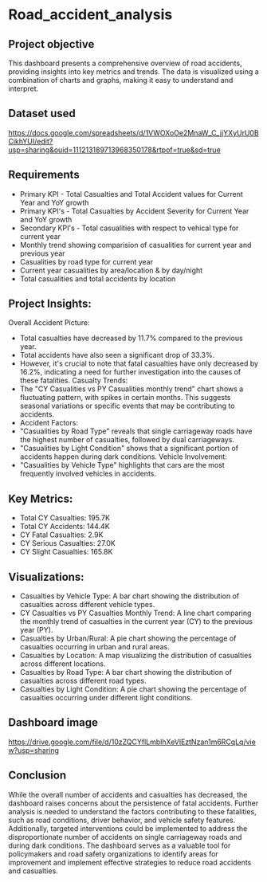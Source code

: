 # Road_accident_analysis
## Project objective
This dashboard presents a comprehensive overview of road accidents, providing insights into key metrics and trends. The data is visualized using a combination of charts and graphs, making it easy to understand and interpret.
## Dataset used
 https://docs.google.com/spreadsheets/d/1VWOXoOe2MnaW_C_jjYXyUrU0BCikhYUI/edit?usp=sharing&ouid=111213189713968350178&rtpof=true&sd=true
## Requirements
* Primary KPI - Total Casualties and Total Accident values for Current Year and YoY growth
* Primary KPI's - Total Casualties by Accident Severity for Current Year and YoY growth
* Secondary KPI's - Total casualities with respect to vehical type for current year
* Monthly trend showing comparision of casualities for current year and previous year
* Casualities by road type for current year
* Current year casualities by area/location & by day/night
* Total casualities and total accidents by location
## Project Insights:
Overall Accident Picture:
   * Total casualties have decreased by 11.7% compared to the previous year.
   * Total accidents have also seen a significant drop of 33.3%.
   * However, it's crucial to note that fatal casualties have only decreased by 16.2%, indicating a need for further investigation into the causes of these fatalities.
Casualty Trends:
   * The "CY Casualities vs PY Casualities monthly trend" chart shows a fluctuating pattern, with spikes in certain months. This suggests seasonal variations or specific events that may be contributing to accidents.
   * Accident Factors:
   * "Casualities by Road Type" reveals that single carriageway roads have the highest number of casualties, followed by dual carriageways.
   * "Casualities by Light Condition" shows that a significant portion of accidents happen during dark conditions.
Vehicle Involvement:
   * "Casualities by Vehicle Type" highlights that cars are the most frequently involved vehicles in accidents.
## Key Metrics:
 * Total CY Casualties: 195.7K
 * Total CY Accidents: 144.4K
 * CY Fatal Casualties: 2.9K
 * CY Serious Casualties: 27.0K
 * CY Slight Casualties: 165.8K
## Visualizations:
 * Casualties by Vehicle Type: A bar chart showing the distribution of casualties across different vehicle types.
 * CY Casualties vs PY Casualties Monthly Trend: A line chart comparing the monthly trend of casualties in the current year (CY) to the previous year (PY).
 * Casualties by Urban/Rural: A pie chart showing the percentage of casualties occurring in urban and rural areas.
 * Casualties by Location: A map visualizing the distribution of casualties across different locations.
 * Casualties by Road Type: A bar chart showing the distribution of casualties across different road types.
 * Casualties by Light Condition: A pie chart showing the percentage of casualties occurring under different light conditions.
## Dashboard  image
https://drive.google.com/file/d/10zZQCYflLmblhXeVlEztNzan1m6RCqLq/view?usp=sharing
## Conclusion
While the overall number of accidents and casualties has decreased, the dashboard raises concerns about the persistence of fatal accidents. Further analysis is needed to understand the factors contributing to these fatalities, such as road conditions, driver behavior, and vehicle safety features. Additionally, targeted interventions could be implemented to address the disproportionate number of accidents on single carriageway roads and during dark conditions. The dashboard serves as a valuable tool for policymakers and road safety organizations to identify areas for improvement and implement effective strategies to reduce road accidents and casualties.

